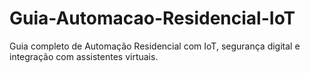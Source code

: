 # Guia-Automacao-Residencial-IoT
Guia completo de Automação Residencial com IoT, segurança digital e integração com assistentes virtuais.
